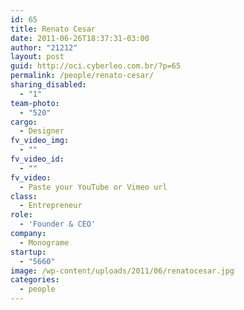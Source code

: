 ```yaml
---
id: 65
title: Renato Cesar
date: 2011-06-26T18:37:31-03:00
author: "21212"
layout: post
guid: http://oci.cyberleo.com.br/?p=65
permalink: /people/renato-cesar/
sharing_disabled:
  - "1"
team-photo:
  - "520"
cargo:
  - Designer
fv_video_img:
  - ""
fv_video_id:
  - ""
fv_video:
  - Paste your YouTube or Vimeo url
class:
  - Entrepreneur
role:
  - 'Founder & CEO'
company:
  - Monograme
startup:
  - "5660"
image: /wp-content/uploads/2011/06/renatocesar.jpg
categories:
  - people
---
```

<!--<strong>Renato</strong> is the head designer and front-end developer responsible for making things look more beautiful and functional. Passionate about innovation, the two things he likes most in his life is solving problems and avoid being one of them.

Past experience:


<ul>
	

<li>Head designer at 21212 Digital Accelerator</li>


	

<li>Webdesigner at LANCENET!</li>


	

<li>Digital Designer at IMMERSION</li>


	

<li>Art Assistance at D3i</li>


</ul>


For more personal and professional info you can check my <a href="http://twitter.com/_renatocesar" target="_blank">Twitter</a> and <a href="http://www.linkedin.com/in/renatocesarcostapinto" target="_blank">Linkedin</a>.-->

&nbsp;